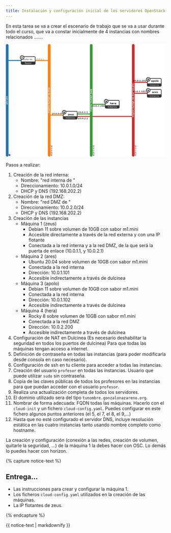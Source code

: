 ```yaml
---
title: Instalación y configuración inicial de los servidores OpenStack
---
```

En esta tarea se va a crear el escenario de trabajo que se va a usar durante todo el curso, que va a constar inicialmente de 4 instancias con nombres relacionados .......

![práctica](img/escenario2.png)

Pasos a realizar:

1. Creación de la red interna:
    * Nombre: "red interna de <nombre de usuario>"
    * Direccionamiento: 10.0.1.0/24
    * DHCP y DNS (192.168.202.2)
2. Creación de la red DMZ:
    * Nombre: "red DMZ de <nombre de usuario>"
    * Direccionamiento: 10.0.2.0/24
    * DHCP y DNS (192.168.202.2)
3. Creación de las instancias
    * Máquina 1 (zeus)
        * Debian 11 sobre volumen de 10GB con sabor m1.mini
        * Accesible directamente a través de la red externa y con una IP flotante
        * Conectada a la red interna y a la red DMZ, de la que será la puerta de enlace (10.0.1.1, y 10.0.2.1)
    * Máquina 2 (ares)
        * Ubuntu 20.04 sobre volumen de 10GB con sabor m1.mini
        * Conectada a la red interna
        * Dirección: 10.0.1.101
        * Accesible indirectamente a través de dulcinea
    * Máquina 3 (apolo)
        * Debian 11 sobre volumen de 10GB con sabor m1.mini
        * Conectada a la red interna
        * Dirección: 10.0.1.102
        * Accesible indirectamente a través de dulcinea
    * Máquina 4 (hera)
        * Rocky 8 sobre volumen de 10GB con sabor m1.mini
        * Conectada a la red DMZ
        * Dirección: 10.0.2.200
        * Accesible indirectamente a través de dulcinea
4. Configuración de NAT en Dulcinea (Es necesario deshabilitar la seguridad en todos los puertos de dulcinea) Para que todas las máquinas tengan acceso a internet.
5. Definición de contraseña en todas las instancias (para poder modificarla desde consola en caso necesario).
6. Configuración de ssh en tu cliente para acceder a todas las instancias.
7. Creación del usuario `profesor` en todas las instancias. Usuario que puede utilizar `sudo` sin contraseña.
8. Copia de las claves públicas de todos los profesores en las instancias para que puedan acceder con el usuario `profesor`.
9. Realiza una actualización completa de todos los servidores.
10. El dominio utilizado sera del tipo `tunombre.gonzalonazareno.org`.
11. Nombrar de forma adecuada: FQDN todas las máquinas. Hacerlo con el `cloud-init` y un fichero `cloud-config.yaml`. Puedes configurar en este fichero algunos puntos anteriores (el 5, el 7, el 8, el 9,...)
12. Hasta que no esté configurado el servidor DNS, incluye resolución estática en las cuatro instancias tanto usando nombre completo como hostname.
    
La creación y configuración (conexión a las redes, creación de volumen, quitarle la seguridad, ...) de la máquina 1 la debes hacer con OSC. Lo demás lo puedes hacer con horizon.

{% capture notice-text %}
## Entrega...

* Las instrucciones para crear y configurar la máquina 1.
* Los ficheros `cloud-config.yaml` utilizados en la creación de las máquinas.
* La IP flotantes de zeus.

{% endcapture %}<div class="notice--info">{{ notice-text | markdownify }}</div>
